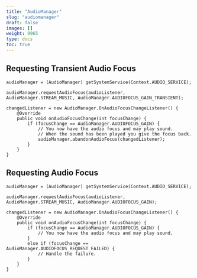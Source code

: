 ```yaml
---
title: "AudioManager"
slug: "audiomanager"
draft: false
images: []
weight: 9965
type: docs
toc: true
---
```


## Requesting Transient Audio Focus
    audioManager = (AudioManager) getSystemService(Context.AUDIO_SERVICE);

    audioManager.requestAudioFocus(audioListener, AudioManager.STREAM_MUSIC, AudioManager.AUDIOFOCUS_GAIN_TRANSIENT);

    changedListener = new AudioManager.OnAudioFocusChangeListener() {
        @Override
        public void onAudioFocusChange(int focusChange) {
            if (focusChange == AudioManager.AUDIOFOCUS_GAIN) {
                // You now have the audio focus and may play sound.
                // When the sound has been played you give the focus back.
                audioManager.abandonAudioFocus(changedListener);
            }
        }
    }

## Requesting Audio Focus
    audioManager = (AudioManager) getSystemService(Context.AUDIO_SERVICE);

    audioManager.requestAudioFocus(audioListener, AudioManager.STREAM_MUSIC, AudioManager.AUDIOFOCUS_GAIN);

    changedListener = new AudioManager.OnAudioFocusChangeListener() {
        @Override
        public void onAudioFocusChange(int focusChange) {
            if (focusChange == AudioManager.AUDIOFOCUS_GAIN) {
                // You now have the audio focus and may play sound.
            }
            else if (focusChange == AudioManager.AUDIOFOCUS_REQUEST_FAILED) {
                // Handle the failure.
            }
        }
    }

